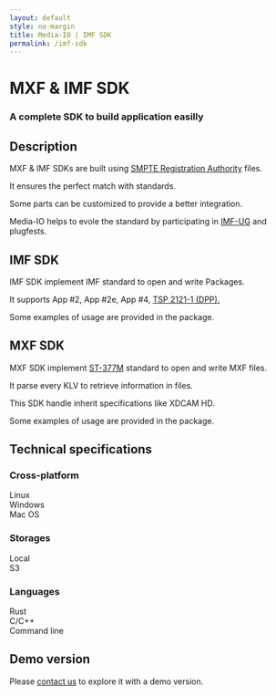 ```yaml
---
layout: default
style: no-margin
title: Media-IO | IMF SDK
permalink: /imf-sdk
---
```

<div class="section">
  <div class="filler"></div>
  <div>
    <h1>MXF & IMF SDK</h1>
    <h3>A complete SDK to build application easilly</h3>
  </div>
  <div class="filler"></div>
</div>
<div class="section">
  <h2>Description</h2>
  <p>MXF & IMF SDKs are built using <a href="https://smpte-ra.org/" target="_blank">SMPTE Registration Authority</a> files.</p>
  <p>It ensures the perfect match with standards.</p>
  <p>Some parts can be customized to provide a better integration.</p>
  <p>Media-IO helps to evole the standard by participating in <a href="https://www.imfug.com/" target="_blank">IMF-UG</a> and plugfests.</p>
</div>
<div class="section">
  <h2>IMF SDK</h2>
  <p>IMF SDK implement IMF standard to open and write Packages.</p>
  <p>It supports App #2, App #2e, App #4, <a href="https://www.smpte.org/sites/default/files/tsp2121-1-2018_1.pdf" target="_blank">TSP 2121-1 (DPP).</a></p>
  <p>Some examples of usage are provided in the package.</p>
</div>
<div class="section">
  <h2>MXF SDK</h2>
  <p>MXF SDK implement <a href="https://ieeexplore.ieee.org/document/7291545" target="_blank">ST-377M</a> standard to open and write MXF files.</p>
  <p>It parse every KLV to retrieve information in files.</p>
  <p>This SDK handle inherit specifications like XDCAM HD.</p>
  <p>Some examples of usage are provided in the package.</p>
</div>
<div class="section">
  <h2>Technical specifications</h2>
  <div>
    <h3>
      Cross-platform
    </h3>
    <div>Linux</div>
    <div>Windows</div>
    <div>Mac OS</div>
  </div>
  <div>
    <h3>
      Storages
    </h3>
    <div>Local</div>
    <div>S3</div>
  </div>
  <div>
    <h3>
      Languages
    </h3>
    <div>Rust</div>
    <div>C/C++</div>
    <div>Command line</div>
  </div>
</div>
<div class="section">
  <h2>Demo version</h2>
  <p>Please <a href="/contact">contact us</a> to explore it with a demo version.</p>
</div>